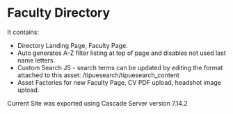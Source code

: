 Faculty Directory
============================

It contains:

* Directory Landing Page, Faculty Page.
* Auto generates A-Z filter listing at top of page and disables not used last name letters.
* Custom Search JS - search terms can be updated by editing the format attached to this asset: /tipuesearch/tipuesearch_content
* Asset Factories for new Faculty Page, CV PDF upload, headshot image upload.

Current Site was exported using Cascade Server version 7.14.2

